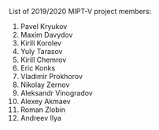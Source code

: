 List of 2019/2020 MIPT-V project members:
1. Pavel Kryukov
2. Maxim Davydov
3. Kirill Korolev
4. Yuly Tarasov
5. Kirill Chemrov
6. Eric Konks
7. Vladimir Prokhorov
8. Nikolay Zernov
9. Aleksandr Vinogradov
10. Alexey Akmaev
11. Roman Zlobin
12. Andreev Ilya

